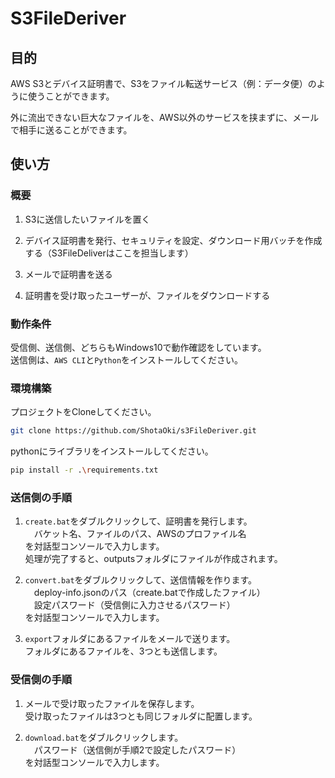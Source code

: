 # S3FileDeriver

## 目的

AWS S3とデバイス証明書で、S3をファイル転送サービス（例：データ便）のように使うことができます。

外に流出できない巨大なファイルを、AWS以外のサービスを挟まずに、メールで相手に送ることができます。

## 使い方

### 概要

1. S3に送信したいファイルを置く

2. デバイス証明書を発行、セキュリティを設定、ダウンロード用バッチを作成する（S3FileDeliverはここを担当します）

3. メールで証明書を送る

4. 証明書を受け取ったユーザーが、ファイルをダウンロードする

### 動作条件

受信側、送信側、どちらもWindows10で動作確認をしています。<br />
送信側は、`AWS CLI`と`Python`をインストールしてください。

### 環境構築

プロジェクトをCloneしてください。

```bash
git clone https://github.com/ShotaOki/s3FileDeriver.git
```

pythonにライブラリをインストールしてください。

```bash
pip install -r .\requirements.txt
```

### 送信側の手順

1. `create.bat`をダブルクリックして、証明書を発行します。<br />
　バケット名、ファイルのパス、AWSのプロファイル名<br />
を対話型コンソールで入力します。<br />
処理が完了すると、outputsフォルダにファイルが作成されます。

2. `convert.bat`をダブルクリックして、送信情報を作ります。<br />
　deploy-info.jsonのパス（create.batで作成したファイル）<br />
　設定パスワード（受信側に入力させるパスワード）<br />
を対話型コンソールで入力します。

3. `export`フォルダにあるファイルをメールで送ります。<br />
フォルダにあるファイルを、3つとも送信します。

### 受信側の手順

1. メールで受け取ったファイルを保存します。<br />
受け取ったファイルは3つとも同じフォルダに配置します。

2. `download.bat`をダブルクリックします。<br />
　パスワード（送信側が手順2で設定したパスワード）<br />
を対話型コンソールで入力します。
